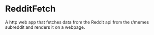# RedditFetch
A http web app that fetches data from the Reddit api from the r/memes subreddit and renders it on a webpage.
